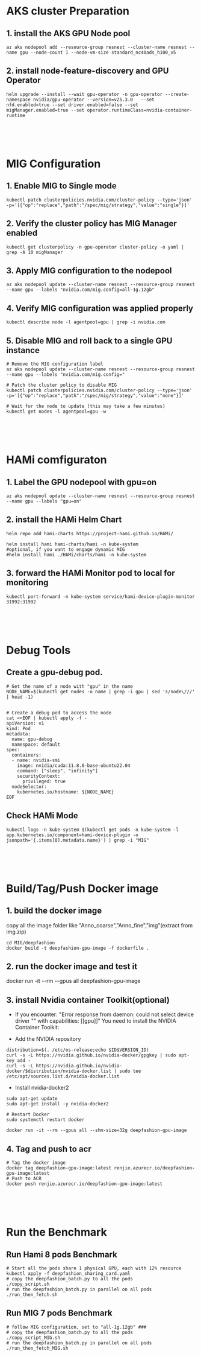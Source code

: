 # AKS cluster Preparation #
## 1. install the AKS GPU Node pool ##
```
az aks nodepool add --resource-group resnest --cluster-name resnest --name gpu --node-count 1 --node-vm-size standard_nc40ads_h100_v5
```

## 2. install node-feature-discovery and GPU Operator ##


```
helm upgrade --install --wait gpu-operator -n gpu-operator --create-namespace nvidia/gpu-operator --version=v25.3.0   --set nfd.enabled=true --set driver.enabled=false --set migManager.enabled=true --set operator.runtimeClass=nvidia-container-runtime
```
<br>
<br>
<br>

# MIG Configuration #
## 1. Enable MIG to Single mode ##
```
kubectl patch clusterpolicies.nvidia.com/cluster-policy --type='json' -p='[{"op":"replace","path":"/spec/mig/strategy","value":"single"}]'
```


## 2. Verify the cluster policy has MIG Manager enabled ##
```
kubectl get clusterpolicy -n gpu-operator cluster-policy -o yaml | grep -A 10 migManager
```

## 3. Apply MIG configuration to the nodepool ##
```
az aks nodepool update --cluster-name resnest --resource-group resnest --name gpu --labels "nvidia.com/mig.config=all-1g.12gb"
```

## 4. Verify MIG configuration was applied properly ##
```
kubectl describe node -l agentpool=gpu | grep -i nvidia.com
```

## 5. Disable MIG and roll back to a single GPU instance ##
```
# Remove the MIG configuration label
az aks nodepool update --cluster-name resnest --resource-group resnest --name gpu --labels "nvidia.com/mig.config="

# Patch the cluster policy to disable MIG
kubectl patch clusterpolicies.nvidia.com/cluster-policy --type='json' -p='[{"op":"replace","path":"/spec/mig/strategy","value":"none"}]'

# Wait for the node to update (this may take a few minutes)
kubectl get nodes -l agentpool=gpu -w
```
<br>
<br>
<br>

# HAMi comfiguraton #

## 1. Label the GPU nodepool with gpu=on ##
```
az aks nodepool update --cluster-name resnest --resource-group resnest --name gpu --labels "gpu=on"
```

## 2. install the HAMi Helm Chart ##
```
helm repo add hami-charts https://project-hami.github.io/HAMi/
```

```
helm install hami hami-charts/hami -n kube-system
#optional, if you want to engage dynamic MIG
#helm install hami ./HAMi/charts/hami -n kube-system 
```

## 3. forward the HAMi Monitor pod to local for monitoring ##
```
kubectl port-forward -n kube-system service/hami-device-plugin-monitor 31992:31992
```
<br>
<br>
<br>

# Debug Tools #


## Create a gpu-debug pod. ## 
```
# Get the name of a node with "gpu" in the name
NODE_NAME=$(kubectl get nodes -o name | grep -i gpu | sed 's/node\///' | head -1)


# Create a debug pod to access the node
cat <<EOF | kubectl apply -f -
apiVersion: v1
kind: Pod
metadata:
  name: gpu-debug
  namespace: default
spec:
  containers:
  - name: nvidia-smi
    image: nvidia/cuda:11.8.0-base-ubuntu22.04
    command: ["sleep", "infinity"]
    securityContext:
      privileged: true
  nodeSelector:
    kubernetes.io/hostname: ${NODE_NAME}
EOF
```

## Check HAMi Mode ##
```
kubectl logs -n kube-system $(kubectl get pods -n kube-system -l app.kubernetes.io/component=hami-device-plugin -o jsonpath='{.items[0].metadata.name}') | grep -i "MIG"
````
<br>
<br>
<br>

# Build/Tag/Push Docker image #

## 1. build the docker image ##
copy all the image folder like "Anno_coarse","Anno_fine","img"(extract from img.zip)
```
cd MIG/deepfashion
docker build -t deepfashion-gpu-image -f dockerfile .
```


## 2. run the docker image and test it ##
docker run -it --rm --gpus all deepfashion-gpu-image


## 3. install Nvidia container Toolkit(optional) ##
* If you encounter: "Error response from daemon: could not select device driver "" with capabilities: [[gpu]]"
You need to install the NVIDIA Container Toolkit:


* Add the NVIDIA repository
```
distribution=$(. /etc/os-release;echo $ID$VERSION_ID)
curl -s -L https://nvidia.github.io/nvidia-docker/gpgkey | sudo apt-key add -
curl -s -L https://nvidia.github.io/nvidia-docker/$distribution/nvidia-docker.list | sudo tee /etc/apt/sources.list.d/nvidia-docker.list
```
* Install nvidia-docker2
```
sudo apt-get update
sudo apt-get install -y nvidia-docker2

# Restart Docker
sudo systemctl restart docker

docker run -it --rm --gpus all --shm-size=32g deepfashion-gpu-image
```


## 4. Tag and push to acr ##
```
# Tag the docker image
docker tag deepfashion-gpu-image:latest renjie.azurecr.io/deepfashion-gpu-image:latest
# Push to ACR
docker push renjie.azurecr.io/deepfashion-gpu-image:latest
```
<br>
<br>
<br>

# Run the Benchmark #

## Run Hami 8 pods Benchmark ##
```
# Start all the pods share 1 physical GPU, each with 12% resource
kubectl apply -f deepfashion_sharing_card.yaml
# copy the deepfashion_batch.py to all the pods
./copy_script.sh
# run the deepfashion_batch.py in parallel on all pods
./run_then_fetch.sh
```

## Run MIG 7 pods Benchmark ##
```
# follow MIG configuration, set to "all-1g.12gb" ###
# copy the deepfashion_batch.py to all the pods
./copy_script_MIG.sh
# run the deepfashion_batch.py in parallel on all pods
./run_then_fetch_MIG.sh
```